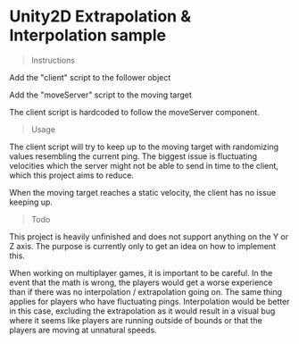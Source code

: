 # Unity2D Extrapolation & Interpolation sample
> Instructions

Add the "client" script to the follower object

Add the "moveServer" script to the moving target

The client script is hardcoded to follow the moveServer component.

> Usage

The client script will try to keep up to the moving target with randomizing values resembling the current ping. The biggest issue is fluctuating velocities which the server might not be able to send in time to the client, which this project aims to reduce. 

When the moving target reaches a static velocity, the client has no issue keeping up.

> Todo

This project is heavily unfinished and does not support anything on the Y or Z axis. The purpose is currently only to get an idea on how to implement this.

When working on multiplayer games, it is important to be careful. In the event that the math is wrong, the players would get a worse experience than if there was no interpolation / extrapolation going on. The same thing applies for players who have fluctuating pings. Interpolation would be better in this case, excluding the extrapolation as it would result in a visual bug where it seems like players are running outside of bounds or that the players are moving at unnatural speeds.
